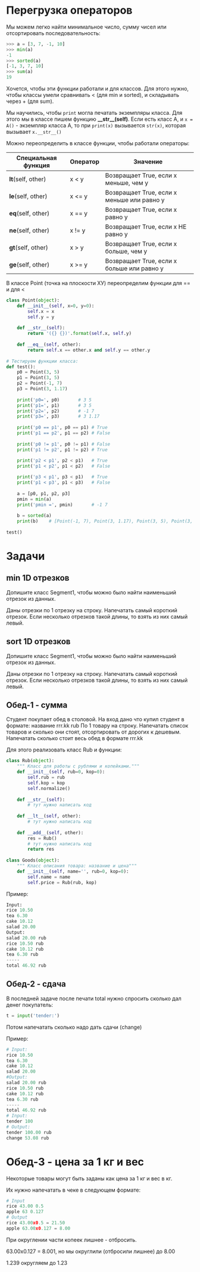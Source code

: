 # Перегрузка операторов

Мы можем легко найти минимальное число, сумму чисел или отсортировать последовательность:
```python
>>> a = [3, 7, -1, 10]
>>> min(a)
-1
>>> sorted(a)
[-1, 3, 7, 10]
>>> sum(a)
19
```
Хочется, чтобы эти функции работали и для классов. Для этого нужно, чтобы классы умели сравнивать < (для min и sorted), и складывать через + (для sum).

Мы научились, чтобы `print` могла печатать экземпляры класса. Для этого мы в классе пишем функцию **\_\_str\_\_(self)**.
Если есть класс А, и `x = A()` - экземпляр класса А, то при `print(x)` вызывается `str(x)`, которая вызывает `x.__str__()`

Можно переопределить в классе функции, чтобы работали операторы:

| Специальная функция | Оператор | Значение |
|---|---|---|
| __lt__(self, other) | x &lt; y | Возвращает True, если х меньше, чем у |
| __le__(self, other) | x <= y | Возвращает True, если х меньше или равно у |
| __eq__(self, other) | x == y | Возвращает True, если х равно у |
| __ne__(self, other) | x != y | Возвращает True, если х НЕ равно у |
| __gt__(self, other) | x > y | Возвращает True, если х больше, чем у |
| __ge__(self, other) | x >= y | Возвращает True, если х больше или равно у |

В классе Point (точка на плоскости ХУ) переопределим функции для == и для <
```python
class Point(object):
    def __init__(self, x=0, y=0):
        self.x = x
        self.y = y
        
    def __str__(self):
        return '({} {})'.format(self.x, self.y)
        
    def __eq__(self, other):
        return self.x == other.x and self.y == other.y
        
# Тестируем функции класса:
def test():
    p0 = Point(3, 5)
    p1 = Point(3, 5)
    p2 = Point(-1, 7)
    p3 = Point(3, 1.17)
    
    print('p0=', p0)       # 3 5
    print('p1=', p1)       # 3 5
    print('p2=', p2)       # -1 7
    print('p3=', p3)       # 3 1.17
    
    print('p0 == p1', p0 == p1) # True
    print('p1 == p2', p1 == p2) # False
    
    print('p0 != p1', p0 != p1) # False
    print('p1 != p2', p1 != p2) # True
    
    print('p2 < p1', p2 < p1)   # True
    print('p1 < p2', p1 < p2)   # False

    print('p3 < p1', p3 < p1)   # True
    print('p1 < p3', p1 < p3)   # False
    
    a = [p0, p1, p2, p3]
    pmin = min(a)
    print('pmin =', pmin)       # -1 7
    
    b = sorted(a)
    print(b)    # [Point(-1, 7), Point(3, 1.17), Point(3, 5), Point(3, 5)]
    
test()
```



# Задачи

## min 1D отрезков
Допишите класс Segment1, чтобы можно было найти наименьший отрезок из данных.

Даны отрезки по 1 отрезку на строку. Напечатать самый короткий отрезок. Если несколько отрезков такой длины, то взять из них самый левый.

## sort 1D отрезков
Допишите класс Segment1, чтобы можно было найти наименьший отрезок из данных.

Даны отрезки по 1 отрезку на строку. Напечатать самый короткий отрезок. Если несколько отрезков такой длины, то взять из них самый левый.

## Обед-1 - сумма

Студент покупает обед в столовой. На вход дано что купил студент в формате:
название rrr.kk rub
По 1 товару на строку.
Напечатать список товаров и сколько они стоят, отсортировать от дорогих к дешевым.
Напечатать сколько стоит весь обед в формате rrr.kk

Для этого реализовать класс Rub и функции:
```python
class Rub(object):
    """ Класс для работы с рублями и копейками."""
    def __init__(self, rub=0, kop=0):
        self.rub = rub
        self.kop = kop
        self.normalize()
        
    def __str__(self):
        # тут нужно написать код
        
    def __lt__(self, other):
        # тут нужно написать код
        
    def __add__(self, other):
        res = Rub()
        # тут нужно написать код
        return res
        
class Goods(object):
    """ Класс описания товара: название и цена"""
    def __init__(self, name='', rub=0, kop=0):
        self.name = name
        self.price = Rub(rub, kop)
```
Пример:
```python
Input:
rice 10.50
tea 6.30
cake 10.12
salad 20.00
Output:
salad 20.00 rub
rice 10.50 rub
cake 10.12 rub
tea 6.30 rub
-----
total 46.92 rub
```

## Обед-2 - сдача

В последней задаче после печати total нужно спросить сколько дал денег покупатель:
```python
t = input('tender:')
```
Потом напечатать сколько надо дать сдачи (change)

Пример:
```python
# Input:
rice 10.50
tea 6.30
cake 10.12
salad 20.00
#Output:
salad 20.00 rub
rice 10.50 rub
cake 10.12 rub
tea 6.30 rub
-----
total 46.92 rub
# Input:
tender 100
# Output:
tender 100.00 rub
change 53.08 rub
```

# Обед-3 - цена за 1 кг и вес

Некоторые товары могут быть заданы как цена за 1 кг и вес в кг.

Их нужно напечатать в чеке в следующем формате:

```python
# Input
rice 43.00 0.5
apple 63 0.127
# Output
rice 43.00x0.5 = 21.50
apple 63.00x0.127 = 8.00
```
При округлении части копеек лишнее - отбросить.

63.00x0.127 = 8.001, но мы округлили (отбросили лишнее) до 8.00

1.239 округляем до 1.23

